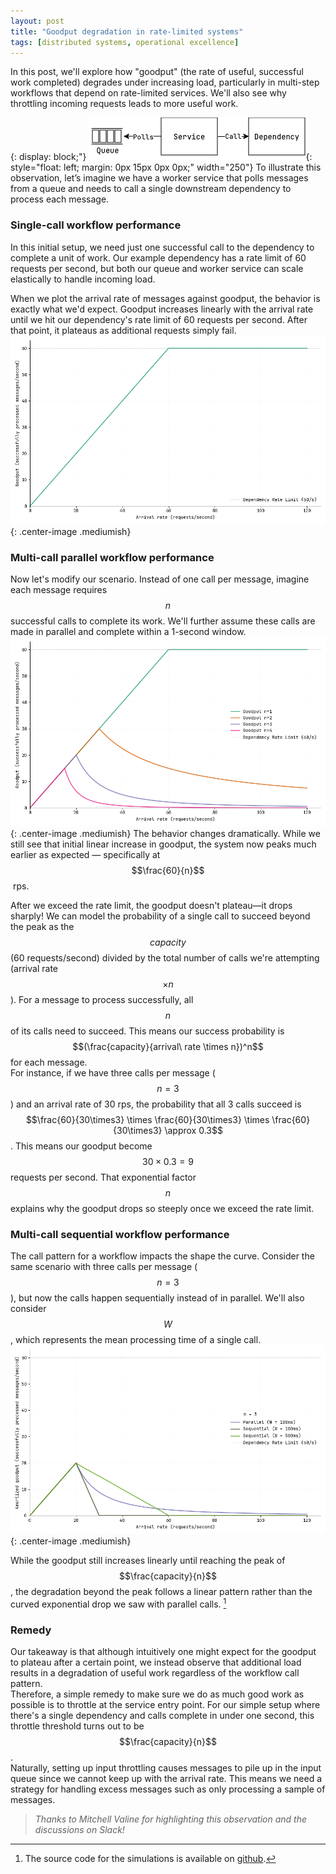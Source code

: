 ```yaml
---
layout: post
title: "Goodput degradation in rate-limited systems"
tags: [distributed systems, operational excellence]
---
```


In this post, we'll explore how "goodput" (the rate of useful, successful work completed) degrades under increasing load, particularly in multi-step workflows that depend on rate-limited services. We'll also see why throttling incoming requests leads to more useful work.

{: display: block;"}
![architecture](/assets/goodput-degradation/arch.png){: style="float: left; margin: 0px 15px 0px 0px;" width="250"} To illustrate this observation, let’s imagine we have a worker service that polls messages from a queue and needs to call a single downstream dependency to process each message. 

### Single-call workflow performance

In this initial setup, we need just one successful call to the dependency to complete a unit of work. Our example dependency has a rate limit of 60 requests per second, but both our queue and worker service can scale elastically to handle incoming load.

When we plot the arrival rate of messages against goodput, the behavior is exactly what we'd expect. Goodput increases linearly with the arrival rate until we hit our dependency's rate limit of 60 requests per second. After that point, it plateaus as additional requests simply fail.
![single-call-goodput](/assets/goodput-degradation/fig1.png){: .center-image .mediumish}
### Multi-call parallel workflow performance

Now let's modify our scenario. Instead of one call per message, imagine each message requires $$n$$ successful calls to complete its work. We'll further assume these calls are made in parallel and complete within a 1-second window.  
![parallel-call-goodput](/assets/goodput-degradation/fig2.png){: .center-image .mediumish}
The behavior changes dramatically. While we still see that initial linear increase in goodput, the system now peaks much earlier as expected — specifically at $$\frac{60}{n}$$​ rps.

After we exceed the rate limit, the goodput doesn't plateau—it drops sharply! 
We can model the probability of a single call to succeed beyond the peak as the $$capacity$$ (60 requests/second) divided by the total number of calls we're attempting (arrival rate $$\times n$$). For a message to process successfully, all $$n$$ of its calls need to succeed. This means our success probability is $$(\frac{capacity}{arrival\ rate \times n}​)^n$$ for each message.  
For instance, if we have three calls per message ($$n=3$$) and  an arrival rate of 30 rps, the probability that all 3 calls succeed is $$\frac{60}{30\times3} \times \frac{60}{30\times3} \times \frac{60}{30\times3} \approx 0.3$$. This means our goodput become $$30 \times 0.3 = 9$$ requests per second.
That exponential factor $$n$$ explains why the goodput drops so steeply once we exceed the rate limit.

### Multi-call sequential workflow performance

The call pattern for a workflow impacts the shape the curve. Consider the same scenario with three calls per message ($$n=3$$), but now the calls happen sequentially instead of in parallel. We'll also consider $$W$$, which represents the mean processing time of a single call.
![sequential-call-goodput](/assets/goodput-degradation/fig3.png){: .center-image .mediumish} 

While the goodput still increases linearly until reaching the peak of $$\frac{capacity}{n}$$, the degradation beyond the peak follows a linear pattern rather than the curved exponential drop we saw with parallel calls. [^1]

### Remedy

Our takeaway is that although intuitively one might expect for the goodput to plateau after a certain point, we instead observe that additional load results in a degradation of useful work regardless of the workflow call pattern.  
Therefore, a simple remedy to make sure we do as much good work as possible is to throttle at the service entry point. For our simple setup where there's a single dependency and calls complete in under one second, this throttle threshold turns out to be $$\frac{capacity}{n}$$.  
Naturally, setting up input throttling causes messages to pile up in the input queue since we cannot keep up with the arrival rate. This means we need a strategy for handling excess messages such as only processing a sample of messages.


> _Thanks to Mitchell Valine for highlighting this observation and the discussions on Slack!_

[^1]: The source code for the simulations is available on [github](https://gist.github.com/efekarakus/77ba91221a1cbdf4a8db2ba146b91f3d).